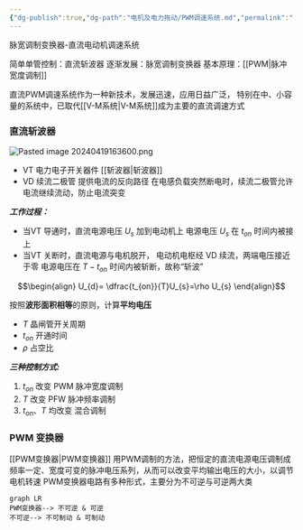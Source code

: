 ```yaml
---
{"dg-publish":true,"dg-path":"电机及电力拖动/PWM调速系统.md","permalink":"/电机及电力拖动/PWM调速系统/","dgPassFrontmatter":true,"noteIcon":"","created":"2024-04-17T23:29:32.412+08:00","updated":"2024-06-16T21:47:22.088+08:00"}
---
```


脉宽调制变换器-直流电动机调速系统

简单单管控制：直流斩波器
逐渐发展：脉宽调制变换器
基本原理：[[PWM\|脉冲宽度调制]]

直流PWM调速系统作为一种新技术，发展迅速，应用日益广泛，
特别在中、小容量的系统中，已取代[[V-M系统\|V-M系统]]成为主要的直流调速方式

### 直流斩波器

![Pasted image 20240419163600.png](/img/user/%E5%8A%9F%E8%83%BD%E6%80%A7%E6%96%87%E4%BB%B6%E5%A4%B9/%E8%BD%BD%E5%85%A5%E7%9A%84%E5%AA%92%E4%BD%93%E8%B5%84%E6%BA%90/Pasted%20image%2020240419163600.png)

- VT 电力电子开关器件   [[斩波器\|斩波器]]
- VD 续流二极管
	提供电流的反向路径
	在电感负载突然断电时，续流二极管允许电流继续流动，防止电流突变


***工作过程：***
- 当VT 导通时，直流电源电压 $U_{s}$ 加到电动机上
	电源电压 $U_{s}$ 在 $t_{on}$ 时间内被接上
- 当VT 关断时，直流电源与电机脱开，
	电动机电枢经 VD 续流，两端电压接近于零
	电源电压在 $T-t_{on}$ 时间内被斩断，故称“斩波”

$$\begin{align}
U_{d}= \dfrac{t_{on}}{T}U_{s}=\rho U_{s}
\end{align}$$

按照**波形面积相等**的原则，计算**平均电压**
- $T$   晶闸管开关周期
- $t_{on}$   开通时间
- $\rho$     占空比

***三种控制方式:***
1.  $t_{on}$ 改变   PWM  脉冲宽度调制
2.  $T$ 改变     PFW   脉冲频率调制
3.  $t_{on}、T$  均改变    混合调制
### PWM 变换器
[[PWM变换器\|PWM变换器]]
用PWM调制的方法，把恒定的直流电源电压调制成频率一定、宽度可变的脉冲电压系列，从而可以改变平均输出电压的大小，以调节电机转速
PWM变换器电路有多种形式，主要分为不可逆与可逆两大类

```mermaid
graph LR
PWM变换器--> 不可逆 & 可逆
不可逆--> 不可制动 & 可制动
```



